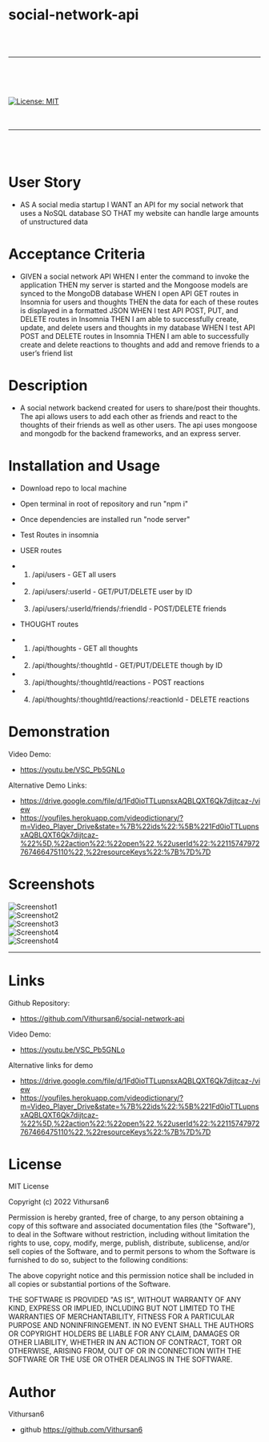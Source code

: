 # social-network-api
<br>
<br>

---
<br>
<br>
<br>

[![License: MIT](https://img.shields.io/badge/License-MIT-yellow.svg)](https://opensource.org/licenses/MIT)
<br>
<br>
<br>

---
<br>
<br>

# User Story

- AS A social media startup
I WANT an API for my social network that uses a NoSQL database
SO THAT my website can handle large amounts of unstructured data

# Acceptance Criteria

- GIVEN a social network API
WHEN I enter the command to invoke the application
THEN my server is started and the Mongoose models are synced to the MongoDB database
WHEN I open API GET routes in Insomnia for users and thoughts
THEN the data for each of these routes is displayed in a formatted JSON
WHEN I test API POST, PUT, and DELETE routes in Insomnia
THEN I am able to successfully create, update, and delete users and thoughts in my database
WHEN I test API POST and DELETE routes in Insomnia
THEN I am able to successfully create and delete reactions to thoughts and add and remove friends to a user’s friend list

# Description
- A social network backend created for users to share/post their thoughts. The api allows users to add each other as friends and react to the thoughts of their friends as well as other users. The api uses mongoose and mongodb for the backend frameworks, and an express server.  

# Installation and Usage
- Download repo to local machine
- Open terminal in root of repository and run "npm i"
- Once dependencies are installed run "node server"
- Test Routes in insomnia 

- USER routes
- 1. /api/users - GET all users
- 2. /api/users/:userId - GET/PUT/DELETE user by ID
- 3. /api/users/:userId/friends/:friendId - POST/DELETE friends

- THOUGHT routes
- 1. /api/thoughts - GET all thoughts
- 2. /api/thoughts/:thoughtId - GET/PUT/DELETE though by ID
- 3. /api/thoughts/:thoughtId/reactions - POST reactions
- 4. /api/thoughts/:thoughtId/reactions/:reactionId - DELETE reactions


# Demonstration

Video Demo:
- https://youtu.be/VSC_Pb5GNLo

Alternative Demo Links:

- https://drive.google.com/file/d/1Fd0ioTTLupnsxAQBLQXT6Qk7dijtcaz-/view
- https://youfiles.herokuapp.com/videodictionary/?m=Video_Player_Drive&state=%7B%22ids%22:%5B%221Fd0ioTTLupnsxAQBLQXT6Qk7dijtcaz-%22%5D,%22action%22:%22open%22,%22userId%22:%22115747972767466475110%22,%22resourceKeys%22:%7B%7D%7D



# Screenshots

![Screenshot1](./content/images/pic1.png)
<br>
![Screenshot2](./content/images/pic2.png)
<br>
![Screenshot3](./content/images/pic3.png)
<br>
![Screenshot4](./content/images/pic4.png)
<br>
![Screenshot4](./content/images/pic5.png)
<br>

---


# Links

Github Repository:

 - https://github.com/Vithursan6/social-network-api

Video Demo:

- https://youtu.be/VSC_Pb5GNLo

Alternative links for demo

- https://drive.google.com/file/d/1Fd0ioTTLupnsxAQBLQXT6Qk7dijtcaz-/view
- https://youfiles.herokuapp.com/videodictionary/?m=Video_Player_Drive&state=%7B%22ids%22:%5B%221Fd0ioTTLupnsxAQBLQXT6Qk7dijtcaz-%22%5D,%22action%22:%22open%22,%22userId%22:%22115747972767466475110%22,%22resourceKeys%22:%7B%7D%7D


# License

MIT License

Copyright (c) 2022 Vithursan6

Permission is hereby granted, free of charge, to any person obtaining a copy
of this software and associated documentation files (the "Software"), to deal
in the Software without restriction, including without limitation the rights
to use, copy, modify, merge, publish, distribute, sublicense, and/or sell
copies of the Software, and to permit persons to whom the Software is
furnished to do so, subject to the following conditions:

The above copyright notice and this permission notice shall be included in all
copies or substantial portions of the Software.

THE SOFTWARE IS PROVIDED "AS IS", WITHOUT WARRANTY OF ANY KIND, EXPRESS OR
IMPLIED, INCLUDING BUT NOT LIMITED TO THE WARRANTIES OF MERCHANTABILITY,
FITNESS FOR A PARTICULAR PURPOSE AND NONINFRINGEMENT. IN NO EVENT SHALL THE
AUTHORS OR COPYRIGHT HOLDERS BE LIABLE FOR ANY CLAIM, DAMAGES OR OTHER
LIABILITY, WHETHER IN AN ACTION OF CONTRACT, TORT OR OTHERWISE, ARISING FROM,
OUT OF OR IN CONNECTION WITH THE SOFTWARE OR THE USE OR OTHER DEALINGS IN THE
SOFTWARE.


# Author

Vithursan6
- github https://github.com/Vithursan6